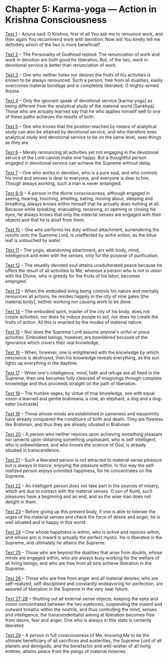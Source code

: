 # Chapter 5: Karma-yoga — Action in Krishna Consciousness

[Text 1](1.md) – Arjuna said: O Krishna, first of all You ask me to renounce work, and then again You recommend work with devotion. Now will You kindly tell me definitely which of the two is more beneficial?

[Text 2](2.md) – The Personality of Godhead replied: The renunciation of work and work in devotion are both good for liberation. But, of the two, work in devotional service is better than renunciation of work.

[Text 3](3.md) – One who neither hates nor desires the fruits of his activities is known to be always renounced. Such a person, free from all dualities, easily overcomes material bondage and is completely liberated, O mighty-armed Arjuna.

[Text 4](4.md) – Only the ignorant speak of devotional service [karma-yoga] as being different from the analytical study of the material world [Sankhya]. Those who are actually learned say that he who applies himself well to one of these paths achieves the results of both.

[Text 5](5.md) – One who knows that the position reached by means of analytical study can also be attained by devotional service, and who therefore sees analytical study and devotional service to be on the same level, sees things as they are.

[Text 6](6.md) – Merely renouncing all activities yet not engaging in the devotional service of the Lord cannot make one happy. But a thoughtful person engaged in devotional service can achieve the Supreme without delay.

[Text 7](7.md) – One who works in devotion, who is a pure soul, and who controls his mind and senses is dear to everyone, and everyone is dear to him. Though always working, such a man is never entangled.

[Text 8-9](8-9.md) – A person in the divine consciousness, although engaged in seeing, hearing, touching, smelling, eating, moving about, sleeping and breathing, always knows within himself that he actually does nothing at all. Because while speaking, evacuating, receiving, or opening or closing his eyes, he always knows that only the material senses are engaged with their objects and that he is aloof from them.

[Text 10](10.md) – One who performs his duty without attachment, surrendering the results unto the Supreme Lord, is unaffected by sinful action, as the lotus leaf is untouched by water.

[Text 11](11.md) – The yogis, abandoning attachment, act with body, mind, intelligence and even with the senses, only for the purpose of purification.

[Text 12](12.md) – The steadily devoted soul attains unadulterated peace because he offers the result of all activities to Me; whereas a person who is not in union with the Divine, who is greedy for the fruits of his labor, becomes entangled.

[Text 13](13.md) – When the embodied living being controls his nature and mentally renounces all actions, he resides happily in the city of nine gates [the material body], neither working nor causing work to be done.

[Text 14](14.md) – The embodied spirit, master of the city of his body, does not create activities, nor does he induce people to act, nor does he create the fruits of action. All this is enacted by the modes of material nature.

[Text 15](15.md) – Nor does the Supreme Lord assume anyone's sinful or pious activities. Embodied beings, however, are bewildered because of the ignorance which covers their real knowledge.

[Text 16](16.md) – When, however, one is enlightened with the knowledge by which nescience is destroyed, then his knowledge reveals everything, as the sun lights up everything in the daytime.

[Text 17](17.md) – When one's intelligence, mind, faith and refuge are all fixed in the Supreme, then one becomes fully cleansed of misgivings through complete knowledge and thus proceeds straight on the path of liberation.

[Text 18](18.md) – The humble sages, by virtue of true knowledge, see with equal vision a learned and gentle brahmana, a cow, an elephant, a dog and a dog-eater [outcaste].

[Text 19](19.md) – Those whose minds are established in sameness and equanimity have already conquered the conditions of birth and death. They are flawless like Brahman, and thus they are already situated in Brahman.

[Text 20](20.md) – A person who neither rejoices upon achieving something pleasant nor laments upon obtaining something unpleasant, who is self-intelligent, who is unbewildered, and who knows the science of God, is already situated in transcendence.

[Text 21](21.md) – Such a liberated person is not attracted to material sense pleasure but is always in trance, enjoying the pleasure within. In this way the self-realized person enjoys unlimited happiness, for he concentrates on the Supreme.

[Text 22](22.md) – An intelligent person does not take part in the sources of misery, which are due to contact with the material senses. O son of Kunti, such pleasures have a beginning and an end, and so the wise man does not delight in them.

[Text 23](23.md) – Before giving up this present body, if one is able to tolerate the urges of the material senses and check the force of desire and anger, he is well situated and is happy in this world.

[Text 24](24.md) – One whose happiness is within, who is active and rejoices within, and whose aim is inward is actually the perfect mystic. He is liberated in the Supreme, and ultimately he attains the Supreme.

[Text 25](25.md) – Those who are beyond the dualities that arise from doubts, whose minds are engaged within, who are always busy working for the welfare of all living beings, and who are free from all sins achieve liberation in the Supreme.

[Text 26](26.md) – Those who are free from anger and all material desires, who are self-realized, self-disciplined and constantly endeavoring for perfection, are assured of liberation in the Supreme in the very near future.

[Text 27-28](27-28.md) – Shutting out all external sense objects, keeping the eyes and vision concentrated between the two eyebrows, suspending the inward and outward breaths within the nostrils, and thus controlling the mind, senses and intelligence, the transcendentalist aiming at liberation becomes free from desire, fear and anger. One who is always in this state is certainly liberated.

[Text 29](29.md) – A person in full consciousness of Me, knowing Me to be the ultimate beneficiary of all sacrifices and austerities, the Supreme Lord of all planets and demigods, and the benefactor and well-wisher of all living entities, attains peace from the pangs of material miseries.

